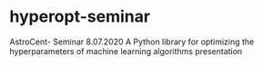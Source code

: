 # hyperopt-seminar

AstroCent- Seminar 8.07.2020
A Python library for optimizing the hyperparameters of machine learning algorithms presentation

